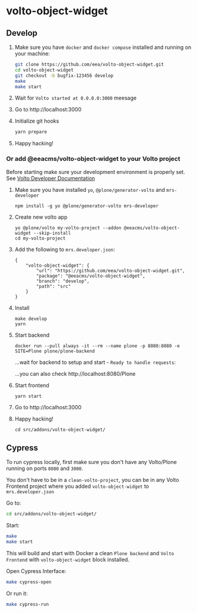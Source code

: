 # volto-object-widget

## Develop

1. Make sure you have `docker` and `docker compose` installed and running on your machine:

    ```Bash
    git clone https://github.com/eea/volto-object-widget.git
    cd volto-object-widget
    git checkout -b bugfix-123456 develop
    make
    make start
    ```

1. Wait for `Volto started at 0.0.0.0:3000` meesage

1. Go to http://localhost:3000

1. Initialize git hooks

    ```Bash
    yarn prepare
    ```

1. Happy hacking!

### Or add @eeacms/volto-object-widget to your Volto project

Before starting make sure your development environment is properly set. See [Volto Developer Documentation](https://docs.voltocms.com/getting-started/install/)

1.  Make sure you have installed `yo`, `@plone/generator-volto` and `mrs-developer`

        npm install -g yo @plone/generator-volto mrs-developer

1.  Create new volto app

        yo @plone/volto my-volto-project --addon @eeacms/volto-object-widget --skip-install
        cd my-volto-project

1.  Add the following to `mrs.developer.json`:

        {
            "volto-object-widget": {
                "url": "https://github.com/eea/volto-object-widget.git",
                "package": "@eeacms/volto-object-widget",
                "branch": "develop",
                "path": "src"
            }
        }

1.  Install

        make develop
        yarn

1.  Start backend

        docker run --pull always -it --rm --name plone -p 8080:8080 -e SITE=Plone plone/plone-backend

    ...wait for backend to setup and start - `Ready to handle requests`:

    ...you can also check http://localhost:8080/Plone

1.  Start frontend

        yarn start

1.  Go to http://localhost:3000

1.  Happy hacking!

        cd src/addons/volto-object-widget/

## Cypress

To run cypress locally, first make sure you don't have any Volto/Plone running on ports `8080` and `3000`.

You don't have to be in a `clean-volto-project`, you can be in any Volto Frontend
project where you added `volto-object-widget` to `mrs.developer.json`

Go to:

  ```BASH
  cd src/addons/volto-object-widget/
  ```

Start:

  ```Bash
  make
  make start
  ```

This will build and start with Docker a clean `Plone backend` and `Volto Frontend` with `volto-object-widget` block installed.

Open Cypress Interface:

  ```Bash
  make cypress-open
  ```

Or run it:

  ```Bash
  make cypress-run
  ```
